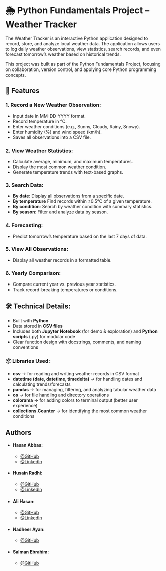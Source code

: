 
# 🌦️ Python Fundamentals Project – Weather Tracker

The Weather Tracker is an interactive Python application designed to record, store, and analyze local weather data. The application allows users to log daily weather observations, view statistics, search records, and even forecast tomorrow’s weather based on historical trends.

This project was built as part of the Python Fundamentals Project, focusing on collaboration, version control, and applying core Python programming concepts.


## 🚀 Features

### 1. Record a New Weather Observation:
+ Input date in MM-DD-YYYY format.
+ Record temperature in °C.
+ Enter weather conditions (e.g., Sunny, Cloudy, Rainy, Snowy).
+ Enter humidity (%) and wind speed (km/h).
+ Saves all observations into a CSV file.

### 2. View Weather Statistics:
+ Calculate average, minimum, and maximum temperatures.
+ Display the most common weather condition.
+ Generate temperature trends with text-based graphs.

### 3. Search Data:
+ **By date**: Display all observations from a specific date.
+ **By temperature** Find records within ±0.5°C of a given temperature.
+ **By condition**: Search by weather condition with summary statistics.
+ **By season**: Filter and analyze data by season.

### 4. Forecasting:
+ Predict tomorrow’s temperature based on the last 7 days of data.

### 5. View All Observations:
+ Display all weather records in a formatted table.

### 6. Yearly Comparison:
+ Compare current year vs. previous year statistics.
+ Track record-breaking temperatures or conditions.
## 🛠️ Technical Details:

- Built with **Python**
- Data stored in **CSV files**
- Includes both **Jupyter Notebook** (for demo & exploration) and **Python scripts** (.py) for modular code
- Clear function design with docstrings, comments, and naming conventions

### 📦 Libraries Used:
- **csv** → for reading and writing weather records in CSV format
- **datetime (date, datetime, timedelta)** → for handling dates and calculating trends/forecasts
- **pandas** → for managing, filtering, and analyzing tabular weather data
- **os** → for file handling and directory operations
- **colorama** → for adding colors to terminal output (better user experience)
- **collections.Counter** → for identifying the most common weather conditions


## Authors

- #### Hasan Abbas:
    + [@GitHub](https://github.com/hasoun295)
    + [@LinkedIn](https://www.linkedin.com/in/hasanabbas98/)
- #### Husain Radhi:
    + [@GitHub](https://github.com/Sarhanaoradhi)
    + [@LinkedIn](https://www.linkedin.com/in/husain-radhi-00aa2714a/)
- #### Ali Hasan:
    + [@GitHub](https://github.com/alibj99)
    + [@LinkedIn](https://www.linkedin.com/in/ali-hasan-a951861a2/)
- #### Nadheer Ayan:
    + [@GitHub](https://github.com/Nadheero)
- #### Salman Ebrahim:
    + [@GitHub](https://github.com/salmanoeo)
